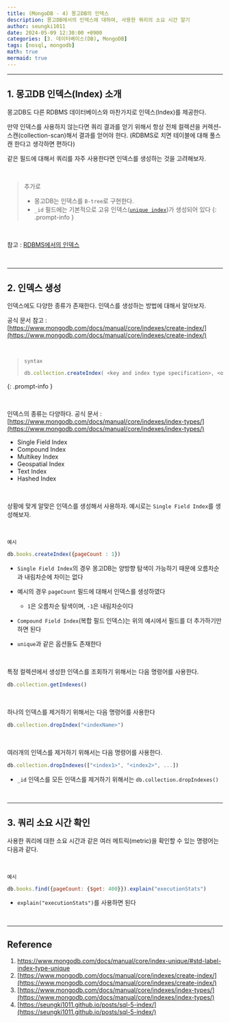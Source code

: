 ```yaml
---
title: (MongoDB - 4) 몽고DB의 인덱스
description: 몽고DB에서의 인덱스에 대하여, 사용한 쿼리의 소요 시간 알기
author: seungki1011
date: 2024-05-09 12:30:00 +0900
categories: [3. 데이터베이스(DB), MongoDB]
tags: [nosql, mongodb]
math: true
mermaid: true
---
```


---

## 1. 몽고DB 인덱스(Index) 소개

몽고DB도 다른 RDBMS 데이터베이스와 마찬가지로 인덱스(Index)를 제공한다.

만약 인덱스를 사용하지 않는다면 쿼리 결과를 얻기 위해서 항상 전체 컬렉션을 커렉션-스캔(collection-scan)해서 결과를 얻어야 한다. (RDBMS로 치면 테이블에 대해 풀스캔 한다고 생각하면 편하다)

같은 필드에 대해서 쿼리를 자주 사용한다면 인덱스를 생성하는 것을 고려해보자.

<br>

> 추가로
>
> * 몽고DB는 인덱스를 `B-tree`로 구현한다.
> * `_id` 필드에는 기본적으로 고유 인덱스([`unique index`](https://www.mongodb.com/docs/manual/core/index-unique/#std-label-index-type-unique))가 생성되어 있다
{: .prompt-info }

<br>

참고 : [RDBMS에서의 인덱스](https://seungki1011.github.io/posts/sql-5-index/)

<br>

---

## 2. 인덱스 생성

인덱스에도 다양한 종류가 존재한다. 인덱스를 생성하는 방법에 대해서 알아보자.

공식 문서 참고 : [https://www.mongodb.com/docs/manual/core/indexes/create-index/](https://www.mongodb.com/docs/manual/core/indexes/create-index/)

<br>

> `syntax`
>
> ```javascript
> db.collection.createIndex( <key and index type specification>, <options> )
> ```
{: .prompt-info }

<br>

인덱스의 종류는 다양하다. 공식 문서 : [https://www.mongodb.com/docs/manual/core/indexes/index-types/](https://www.mongodb.com/docs/manual/core/indexes/index-types/)

* Single Field Index
* Compound Index
* Multikey Index
* Geospatial Index
* Text Index
* Hashed Index

<br>

상황에 맞게 알맞은 인덱스를 생성해서 사용하자. 예시로는 `Single Field Index`를 생성해보자.

<br>

`예시`

```js
db.books.createIndex({pageCount : 1})
```

* `Single Field Index`의 경우 몽고DB는 양방향 탐색이 가능하기 때문에 오름차순과 내림차순에 차이는 없다
* 예시의 경우 `pageCount` 필드에 대해서 인덱스를 생성하였다
  * `1`은 오름차순 탐색이며, `-1`은 내림차순이다

* `Compound Field Index`(복합 필드 인덱스)는 위의 예시에서 필드를 더 추가하기만 하면 된다
* `unique`과 같은 옵션들도 존재한다

<br>

특정 컬렉션에서 생성한 인덱스를 조회하기 위해서는 다음 명령어를 사용한다.

```js
db.collection.getIndexes()
```

<br>

하나의 인덱스를 제거하기 위해서는 다음 명령어를 사용한다

```js
db.collection.dropIndex("<indexName>")
```

<br>

여러개의 인덱스를 제거하기 위해서는 다음 명령어를 사용한다.

```js
db.collection.dropIndexes(["<index1>", "<index2>", ...])
```

* `_id` 인덱스를 모든 인덱스를 제거하기 위해서는 `db.collection.dropIndexes()`

<br>

---

## 3. 쿼리 소요 시간 확인

사용한 쿼리에 대한 소요 시간과 같은 여러 메트릭(metric)을 확인할 수 있는 명령어는 다음과 같다.

<br>

`예시`

```js 
db.books.find({pageCount: {$get: 400}}).explain("executionStats")
```

* `explain("executionStats")`를 사용하면 된다

<br>

---

## Reference

1. https://www.mongodb.com/docs/manual/core/index-unique/#std-label-index-type-unique
2. [https://www.mongodb.com/docs/manual/core/indexes/create-index/](https://www.mongodb.com/docs/manual/core/indexes/create-index/)
3. [https://www.mongodb.com/docs/manual/core/indexes/index-types/](https://www.mongodb.com/docs/manual/core/indexes/index-types/)
4. [https://seungki1011.github.io/posts/sql-5-index/](https://seungki1011.github.io/posts/sql-5-index/)
